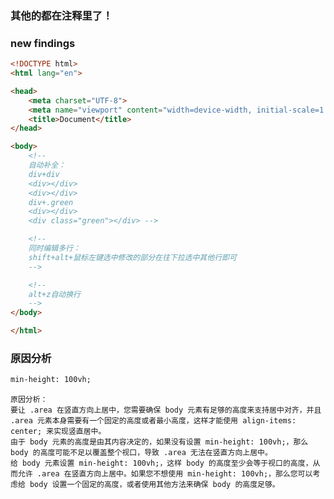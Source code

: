 ### 其他的都在注释里了！
### new findings
```html
<!DOCTYPE html>
<html lang="en">

<head>
    <meta charset="UTF-8">
    <meta name="viewport" content="width=device-width, initial-scale=1.0">
    <title>Document</title>
</head>

<body>
    <!-- 
    自动补全：
    div+div
    <div></div>
    <div></div>
    div+.green
    <div></div>
    <div class="green"></div> -->

    <!-- 
    同时编辑多行：
    shift+alt+鼠标左键选中修改的部分在往下拉选中其他行即可 
    -->

    <!-- 
    alt+z自动换行 
    -->
</body>

</html>
```

### 原因分析
 ```html
min-height: 100vh;
``` 
>  
    原因分析：
    要让 .area 在竖直方向上居中，您需要确保 body 元素有足够的高度来支持居中对齐，并且 .area 元素本身需要有一个固定的高度或者最小高度，这样才能使用 align-items: center; 来实现竖直居中。
    由于 body 元素的高度是由其内容决定的，如果没有设置 min-height: 100vh;，那么 body 的高度可能不足以覆盖整个视口，导致 .area 无法在竖直方向上居中。
    给 body 元素设置 min-height: 100vh;，这样 body 的高度至少会等于视口的高度，从而允许 .area 在竖直方向上居中。如果您不想使用 min-height: 100vh;，那么您可以考虑给 body 设置一个固定的高度，或者使用其他方法来确保 body 的高度足够。
